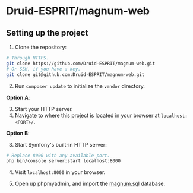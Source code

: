 # Druid-ESPRIT/magnum-web

## Setting up the project

1. Clone the repository:

```bash
# Through HTTPS.
git clone https://github.com/Druid-ESPRIT/magnum-web.git
# Or SSH, if you have a key.
git clone git@github.com:Druid-ESPRIT/magnum-web.git
```

2. Run `composer update` to initialize the `vendor` directory.

**Option A**:

3. Start your HTTP server.
4. Navigate to where this project is located in your browser at `localhost:<PORT>/`.

**Option B**:

3. Start Symfony's built-in HTTP server:

```bash
# Replace 8000 with any available port.
php bin/console server:start localhost:8000
```

4. Visit `localhost:8000` in your browser.

5. Open up phpmyadmin, and import the [magnum.sql](.sql/magnum.sql) database.
